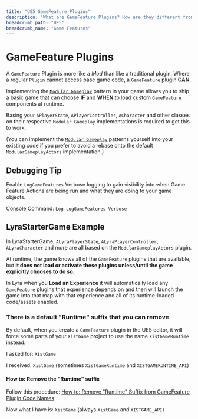```yaml
---
title: "UE5 GameFeature Plugins"
description: "What are GameFeature Plugins? How are they different from regular Plugins?"
breadcrumb_path: "UE5"
breadcrumb_name: "Game Features"
---
```



# GameFeature Plugins


A `GameFeature` Plugin is more like a *Mod* than like a traditional plugin.
Where a regular `Plugin` cannot access base game code,
a `GameFeature` plugin **CAN**.

Implementing the [`Modular Gameplay`](/UE5/ModularGameplay/)
pattern in your game allows you to ship a basic game
that can choose **IF** and **WHEN**
to load custom `GameFeature` components at runtime.

Basing your `APlayerState`, `APlayerController`, `ACharacter`
and other classes on their respective `Modular Gameplay` implementations
is required to get this to work.

(You can implement the [`Modular Gameplay`](/UE5/ModularGameplay/) patterns yourself
into your existing code if you prefer to avoid a rebase onto
the default `ModularGameplayActors` implementation.)


## Debugging Tip

Enable `LogGameFeatures` Verbose logging to gain visibility into when Game Feature Actions
are being run and what they are doing to your game objects.

Console Command: `Log LogGameFeatures Verbose`


## LyraStarterGame Example

In LyraStarterGame, `ALyraPlayerState`, `ALyraPlayerController`, `ALyraCharacter`
and more are all based on the `ModularGameplayActors` plugin.

At runtime, the game knows all of the `GameFeature` plugins that are available, but
**it does not load or activate these plugins unless/until the game explicitly chooses to do so**.

In Lyra when you **Load an Experience** it will automatically load any `GameFeature` plugins
that experience depends on and then will launch the game into that map with that experience
and all of its runtime-loaded code/assets enabled.


### There is a default "Runtime" suffix that you can remove

By default, when you create a `GameFeature` plugin in the UE5 editor, it will force
some parts of your `XistGame` project to use the name `XistGameRuntime` instead.

I asked for: `XistGame`

I received: `XistGame` (sometimes `XistGameRuntime` and `XISTGAMERUNTIME_API`)

#### How to: Remove the "Runtime" suffix

Follow this procedure:
[How to: Remove "Runtime" Suffix from GameFeature Plugin Code Names](./How-To-Remove-GameFeature-Runtime-Code-Suffix)

Now what I have is: `XistGame` (always `XistGame` and `XISTGAME_API`)
